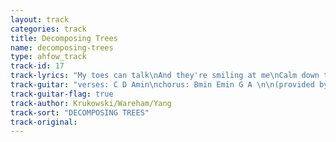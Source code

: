 ```yaml
---
layout: track
categories: track
title: Decomposing Trees
name: decomposing-trees
type: ahfow_track
track-id: 17
track-lyrics: "My toes can talk\nAnd they're smiling at me\nCalm down they say\nNot afraid anymore\n\nAnd they talk to me\nAnd they smile at me\n\nI walked upstream\nAnd I sat in the mud\nLife starts again\nWatching trees decompose\n\nAnd they talk to me\nAnd they smile at me"
track-guitar: "verses: C D Amin\nchorus: Bmin Emin G A \n\n(provided by brad)"
track-guitar-flag: true
track-author: Krukowski/Wareham/Yang
track-sort: "DECOMPOSING TREES"
track-original: 
---
```

